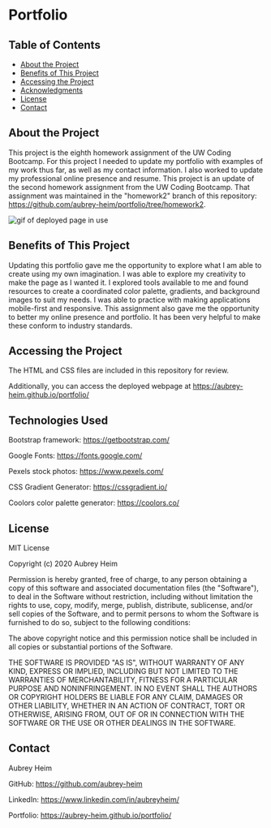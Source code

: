 # Portfolio

## Table of Contents
* [About the Project](#about-the-project)
* [Benefits of This Project](#benefits-of-this-project)
* [Accessing the Project](#accessing-the-project)
* [Acknowledgments](#acknowledgments)
* [License](#license)
* [Contact](#contact)
  
## About the Project
This project is the eighth homework assignment of the UW Coding Bootcamp. For this project I needed to update my portfolio with examples of my work thus far, as well as my contact information. I also worked to update my professional online presence and resume. This project is an update of the second homework assignment from the UW Coding Bootcamp. That assignment was maintained in the "homework2" branch of this repository: https://github.com/aubrey-heim/portfolio/tree/homework2.

<img src="portfolio-gifs/deployed.gif" alt="gif of deployed page in use">

## Benefits of This Project
Updating this portfolio gave me the opportunity to explore what I am able to create using my own imagination. I was able to explore my creativity to make the page as I wanted it. I explored tools available to me and found resources to create a coordinated color palette, gradients, and background images to suit my needs. I was able to practice with making applications mobile-first and responsive. This assignment also gave me the opportunity to better my online presence and portfolio. It has been very helpful to make these conform to industry standards.

## Accessing the Project
The HTML and CSS files are included in this repository for review. 

Additionally, you can access the deployed webpage at https://aubrey-heim.github.io/portfolio/

## Technologies Used
Bootstrap framework: https://getbootstrap.com/

Google Fonts: https://fonts.google.com/

Pexels stock photos: https://www.pexels.com/

CSS Gradient Generator: https://cssgradient.io/

Coolors color palette generator: https://coolors.co/

## License
MIT License

Copyright (c) 2020 Aubrey Heim

Permission is hereby granted, free of charge, to any person obtaining a copy
of this software and associated documentation files (the "Software"), to deal
in the Software without restriction, including without limitation the rights
to use, copy, modify, merge, publish, distribute, sublicense, and/or sell
copies of the Software, and to permit persons to whom the Software is
furnished to do so, subject to the following conditions:

The above copyright notice and this permission notice shall be included in all
copies or substantial portions of the Software.

THE SOFTWARE IS PROVIDED "AS IS", WITHOUT WARRANTY OF ANY KIND, EXPRESS OR
IMPLIED, INCLUDING BUT NOT LIMITED TO THE WARRANTIES OF MERCHANTABILITY,
FITNESS FOR A PARTICULAR PURPOSE AND NONINFRINGEMENT. IN NO EVENT SHALL THE
AUTHORS OR COPYRIGHT HOLDERS BE LIABLE FOR ANY CLAIM, DAMAGES OR OTHER
LIABILITY, WHETHER IN AN ACTION OF CONTRACT, TORT OR OTHERWISE, ARISING FROM,
OUT OF OR IN CONNECTION WITH THE SOFTWARE OR THE USE OR OTHER DEALINGS IN THE
SOFTWARE.

## Contact
Aubrey Heim

GitHub: https://github.com/aubrey-heim

LinkedIn: https://www.linkedin.com/in/aubreyheim/

Portfolio: https://aubrey-heim.github.io/portfolio/
